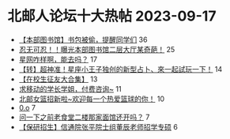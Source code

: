 # 北邮人论坛十大热帖 2023-09-17

- [【本部图书馆】书包被偷，提醒同学们](https://bbs.byr.cn/article/Talking/6400589) 36
- [忍无可忍！！曝光本部图书馆二层大厅某奇葩！](https://bbs.byr.cn/article/Picture/3349604) 25
- [星网咋样啊，能去吗？](https://bbs.byr.cn/article/Job/2191143) 17
- [【转】超神准！星座小王子独创的新型占卜、來一起試玩一下！](https://bbs.byr.cn/article/Constellations/326533) 14
- [【在校生征友大合集】](https://bbs.byr.cn/article/Friends/2037161) 13
- [求移动的学长学姐，付费咨询~](https://bbs.byr.cn/article/WorkLife/1205065) 11
- [北邮女篮招新啦~欢迎每一个热爱篮球的你！](https://bbs.byr.cn/article/Basketball/613145) 10
- [0.o](https://bbs.byr.cn/article/Feeling/3203399) 7
- [问一下之前老食堂二楼那家面馆还开吗？](https://bbs.byr.cn/article/Food/524956) 7
- [【保研招生】信通院张平院士组董辰老师招学专硕](https://bbs.byr.cn/article/AimGraduate/1226467) 6


